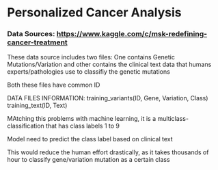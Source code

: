 # Personalized Cancer Analysis
### Data Sources: https://www.kaggle.com/c/msk-redefining-cancer-treatment

These data source includes two files: One contains Genetic Mutations/Variation and other contains the clinical text data that humans experts/pathologies use to classifiy the genetic mutations

Both these files have common ID

DATA FILES INFORMATION:
  training_variants(ID, Gene, Variation, Class)
  training_text(ID, Text)
  
  
MAtching this problems with machine learning, it is a multiclass-classification that has class labels 1 to 9

Model need to predict the class label based on clinical text

This would reduce the human effort drastically, as it takes thousands of hour to classify gene/variation mutation as a certain class

